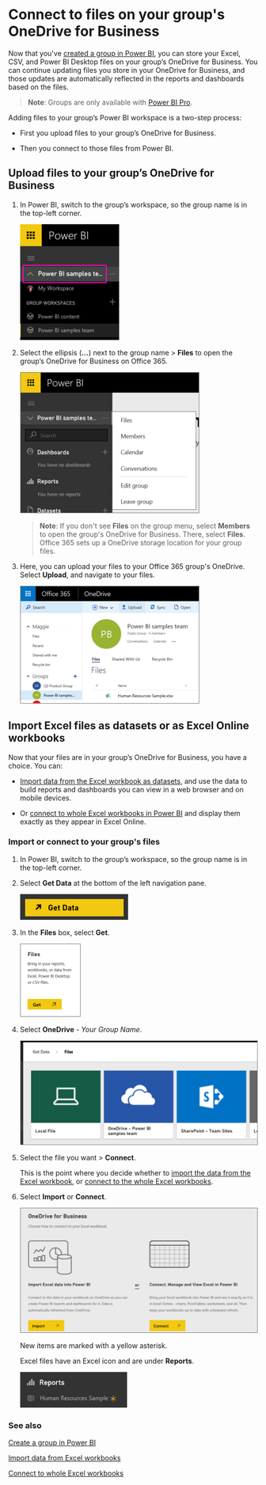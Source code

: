 <properties 
   pageTitle="Connect to files on your group's OneDrive for Business"
   description="Connect to files on your group's OneDrive for Business"
   services="powerbi" 
   documentationCenter="" 
   authors="maggiesMSFT" 
   manager="mblythe" 
   backup=""
   editor=""
   tags=""
   qualityFocus="no"
   qualityDate=""/>
 
<tags
   ms.service="powerbi"
   ms.devlang="NA"
   ms.topic="article"
   ms.tgt_pltfrm="NA"
   ms.workload="powerbi"
   ms.date="04/28/2016"
   ms.author="maggies"/>

# Connect to files on your group's OneDrive for Business

Now that you've [created a group in Power BI](powerbi-service-create-a-group-in-power-bi.md), you can store your Excel, CSV, and Power BI Desktop files on your group’s OneDrive for Business. You can continue updating files you store in your OneDrive for Business, and those updates are automatically reflected in the reports and dashboards based on the files. 

>**Note**: Groups are only available with [Power BI Pro](powerbi-power-bi-pro-content-what-is-it.md).

Adding files to your group’s Power BI workspace is a two-step process: 

-    First you upload files to your group’s OneDrive for Business.

-   Then you connect to those files from Power BI.

## Upload files to your group’s OneDrive for Business

1.  In Power BI, switch to the group’s workspace, so the group name is in the top-left corner. 

    ![](media/powerbi-service-connect-to-files-on-your-groups-onedrive-for-business/PBI_GrpWkspaceAdmin.png)

2.  Select the ellipsis (**…**) next to the group name \> **Files** to open the group’s OneDrive for Business on Office 365.

    ![](media/powerbi-service-connect-to-files-on-your-groups-onedrive-for-business/PBI_GrpWkspaceFiles.png)

    >**Note**: If you don't see **Files** on the group menu, select **Members** to open the group's OneDrive for Business. There, select **Files**. Office 365 sets up a OneDrive storage location for your group files.  

3.  Here, you can upload your files to your Office 365 group's OneDrive. Select **Upload**, and navigate to your files.

    ![](media/powerbi-service-connect-to-files-on-your-groups-onedrive-for-business/PBI_GrpFilesOneDrive.png)


## Import Excel files as datasets or as Excel Online workbooks

Now that your files are in your group’s OneDrive for Business, you have a choice. You can: 

-   [Import data from the Excel workbook as datasets](powerbi-service-get-data-from-files.md), and use the data to build reports and dashboards you can view in a web browser and on mobile devices.

-   Or [connect to whole Excel workbooks in Power BI](powerbi-bring-in-whole-excel-files.md) and display them exactly as they appear in Excel Online.

### Import or connect to your group's files

1.  In Power BI, switch to the group’s workspace, so the group name is in the top-left corner. 

2.  Select **Get Data** at the bottom of the left navigation pane. 

    ![](media/powerbi-service-connect-to-files-on-your-groups-onedrive-for-business/PBI_GetData.png)


3.  In the **Files** box, select **Get**.

    ![](media/powerbi-service-connect-to-files-on-your-groups-onedrive-for-business/PBI_GetFiles.png)

4. Select **OneDrive** - *Your Group Name*.

    ![](media/powerbi-service-connect-to-files-on-your-groups-onedrive-for-business/pbi_grp_one_drive_shrpt.png)

5. Select the file you want > **Connect**.

    This is the point where you decide whether to [import the data from the Excel workbook](powerbi-service-get-data-from-files.md), or [connect to the whole Excel workbooks](powerbi-bring-in-whole-excel-files.md).

7. Select **Import** or **Connect**.

    ![](media/powerbi-service-connect-to-files-on-your-groups-onedrive-for-business/PBI_ImportExcelDataOrWholeCrop.png)


    New items are marked with a yellow asterisk.  

    Excel files have an Excel icon and are under **Reports**.

    ![](media/powerbi-service-connect-to-files-on-your-groups-onedrive-for-business/pbi_excel_file.png)


### See also
[Create a group in Power BI](powerbi-service-create-a-group-in-power-bi.md)

[Import data from Excel workbooks](powerbi-service-get-data-from-files.md)

[Connect to whole Excel workbooks](powerbi-bring-in-whole-excel-files.md)
